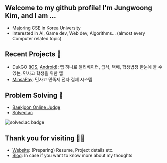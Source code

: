 ## Welcome to my github profile! I'm Jungwoong Kim, and I am ...

- Majoring CSE in Korea University
- Interested in AI, Game dev, Web dev, Algorithms... (almost every Computer related topic)

## Recent Projects 💾

- DukGO ([iOS](https://apps.apple.com/kr/app/dukgo/id1553000961), [Android](https://play.google.com/store/apps/details?id=com.dk040106.dukgo)): 앱 하나로 엘리베이터, 급식, 택배, 학생법정 한눈에 볼 수 있는, 민사고 학생을 위한 앱
- [MinsaPay](https://github.com/minsapay): 민사고 민족제 전자 결제 시스템

## Problem Solving 🎯

- [Baekjoon Online Judge](https://www.acmicpc.net/user/dk040106)
- [Solved.ac](https://solved.ac/profile/dk040106)

![solved.ac badge](https://mazassumnida.wtf/api/v2/generate_badge?boj=dk040106)

## Thank you for visiting 🙋‍♂️

- [Website](https://jungwng.kim/): (Preparing) Resume, Project details etc.
- [Blog](https://blog.jungwng.kim/): In case if you want to know more about my thoughts
